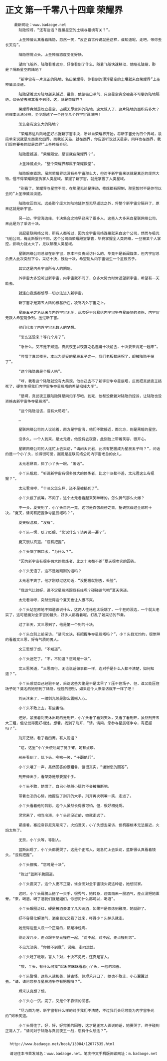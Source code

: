 # 正文 第一千零八十四章 荣耀界
        最新网址：www.badaoge.net
          陆隐惊讶，“还有这话？连接星空的土壤与祖境有关？”。
      
          上圣神威认真看着陆隐，忽然一笑，“反正自古传说就是这样，谁知道呢，走吧，带你去长天岛”。
      
          陆隐愣愣点头，上圣神威态度变化好快。
      
          望向飞船外，陆隐看着远方，好像看到了什么，随着飞船快速移动，他瞳孔陡缩，那是？隔断星空的陆地？
      
          “新宇宙有一片真正的陆地，名曰荣耀界，你看到的漂浮星空的土壤就来自荣耀界”上圣神威淡淡道。
      
          陆隐望着远方陆地越来越近，最终，他倒吸口凉气，只见星空完全被高不可攀的陆地隔绝，仰头望去根本看不到顶，这，就是荣耀界？
      
          荣耀界竟然是屹立星空，占据无尽空间的陆地，这太惊人了，这片陆地的面积有多大？他根本无法分辨，至少超越了一个甚至几个外宇宙疆域吧！
      
          怎么会有这么大的陆地？
      
          “荣耀界这片陆地正好占据新宇宙中央，所以自荣耀界开始，将新宇宙分为四个界域，最简单来说就是东西南北四界，而我长天岛，就在西界，你应该听说过天星宗，同样也在西界，我们现在要去的就是西界”上圣神威介绍。
      
          陆隐震撼道，“荣耀殿堂，是否就在荣耀界？”。
      
          上圣神威点头，“整个荣耀界都属于荣耀殿堂”。
      
          陆隐眼皮直跳，虽然荣耀界远没有外宇宙那么大，但对于新宇宙来说就是真正的庞然大物，怪不得荣耀殿堂执掌人类星域，掌握了新宇宙，就是掌握了人类星域。
      
          “别看了，荣耀界与星空不同，在那里无论是移动，修炼都有限制，那里暂时不是你可以去的”上圣神威淡淡道。
      
          陆隐收回目光，远处那个庞大的陆地延伸至无尽遥远之外，将整个新宇宙分隔开了，原来这就是新宇宙。
      
          另一边，宇宙海边缘，十决集合之地早已来了很多人，这些人大多来自星联网络公司，来此是为了采访十决。
      
          说起星联网络公司，所有人都听过，因为全宇宙网络连接就来自这个公司，然而与极光飞船公司，梅比斯银行不同，这个公司由荣耀殿堂掌管，毕竟掌握全人类网络，一旦被某个人掌控，影响力就太大了，足以颠覆人类星域。
      
          星联网络公司总部在新宇宙，原本不负责采访什么的，毕竟不是新闻媒体，但内宇宙总负责人此次突然下令，采访十决，鼓励十决，希望能从内宇宙诞生一个星辰五子。
      
          其实这是内外宇宙所有人的期盼。
      
          外宇宙大多没听过新宇宙，内宇宙就不同了，众多大势力时常遥望新宇宙，希望有一天能去。
      
          就连白夜族都想尽一切办法进入新宇宙。
      
          新宇宙才是第五大陆的根基所在，凌驾内外宇宙之上。
      
          星辰五子之名从来与内外宇宙无关，此次好不容易给内宇宙争夺星辰塔的资格，内宇宙无数人希望能争到，压过新宇宙。
      
          他们代表了内外宇宙无数人的梦想。
      
          “怎么还没来？等几个月了”。
      
          “急什么，又不是不知道，真武夜王以夜宴之名邀请十决前去，十决要来肯定一起来”。
      
          “可惜了真武夜王，本以为妥妥的星辰五子之一，我们老板都庆祝了，却被陆隐干掉了”。
      
          “这个陆隐真是个狠人呐”。
      
          “哼，我看这个陆隐就没有大局观，他自己去不了新宇宙争夺星辰塔，反而把真武夜王搞死了，硬生生把我们内宇宙争夺星辰塔的希望掐掉大半”。
      
          “是啊，真武夜王跟陆隐算是同归于尽吧，到死，他都没撤销对陆隐的控诉，让陆隐也没资格去新宇宙争夺星辰塔”。
      
          “这个陆隐活该，没有大局观”。
      
          …
      
          星联网络公司的人议论着，南方是宇宙海，他们不敢接近，而北方，则是黑暗的星空。
      
          没多久，一个人到来，是太元君，他没有去夜宴，此刻脸上带着笑容，很开心。
      
          星联网络公司的人连忙上去采访，“请问太元君，此次有把握成为星辰五子吗？”，问话的是一个小丫头，长得很可爱，据说是星联网络公司内宇宙老总的女儿。
      
          太元君昂首，斜了小丫头一眼，“废话”。
      
          小丫头尴尬，“听说新宇宙有很多强大的修炼者，比之十决都不差，太元君这么有把握？”。
      
          太元君冷哼，“十决又怎么样，还不是被搞死了”。
      
          小丫头抿了抿嘴，不问了，这个太元君看起来笑眯眯的，怎么脾气那么火爆？
      
          不一会，夏天到了，小丫头目光一亮，这可是百强战榜之首，据说挑战过全部的十决，“夏天，请问有把握争夺星辰塔吗？”。
      
          夏天很温和，“没有”。
      
          小丫头一愣，眨了眨眼，“您说什么？请再说一遍？”。
      
          夏天很认真道，“没有把握”。
      
          小丫头咽了咽口水，“为什么？”。
      
          “因为新宇宙有很多强大的修炼者，比之十决都不差”夏天很老实的回答。
      
          小丫头无语了，这不是她刚刚的话吗？
      
          太元君不爽了，他才刚怼过这句话，“没把握就别去，丢脸”。
      
          “我运气比较好，说不定星辰塔跟我有缘呢？碰碰运气吧”夏天笑道。
      
          太元君冷哼，突然觉得这个夏天也让人很不爽。
      
          小丫头站在原地不知道该说什么，这两人性格也太极端了，一个狂的没边，一个就太老实了，这可是面对全宇宙的镜头，好多人都看着呢，打乱了她采访的节奏。
      
          过了半天，文三思到了，他是第一个到的十决。
      
          小丫头立刻上前采访，“请问文决，有把握争夺星辰塔吗？”，小丫头目光灼灼，很崇拜的看着文三思，好有气质的男人。
      
          文三思想了想，“不知道”。
      
          小丫头迷茫了，“不，不知道？您可是十决”。
      
          文三思笑道，“三思而行，无论说话做事都一样，连对手是什么人都不清楚，如何知道？”。
      
          小丫头感觉自己经验不足，采访这些大佬是不是太早了？压不住场子，但，谁又能压住场子呢？莫名的她想到了陆隐，怪怪的想到，如果这个人来采访就不一样了吧！
      
          刘天沐来了，一缕剑光总是那么震撼人心。
      
          小丫头不敢上去，有些害怕。
      
          还好，紧接着刘天沐出现的是刑开，小丫头看了看刘天沐，又看了看刑开，虽然刑开五大三粗，但总觉得更好相处，想着，找到了刑开，“请，请问，您参与星辰塔争夺，有把握吗？”。
      
          刑开茫然，看了看四周，有人说话？
      
          “这，这里”小丫头使劲晃了晃手臂，她有点矮。
      
          刑开看到了，低下头，咧嘴一笑，“干翻他们”。
      
          小丫头哦了一声，虽然回答的很粗鲁，但很真实，“谢谢您的回答”。
      
          刑开伸出手，看架势是想要握个手。
      
          小丫头不敢，她慌了，自己小胳膊小腿的不会被扭断吧。
      
          带着忐忑的心情，她握住了刑开的大手，刑开再次咧嘴一笑，走远了。
      
          小丫头看着他的背影，这个人虽然长得很可怕，但，很好相处啊。
      
          灵宫来了，相当冷漠，小丫头还没近前，她就走远了。
      
          紧接着，塞拉帝菲尼克斯来了，火焰漫天，小丫头想去采访，但机器根本无法接近，火焰太热了。
      
          无奈，小丫头等，等别人。
      
          蓝斯出现了，小丫头都要哭了，这是个正常人，她急忙上去采访，蓝斯很认真看着镜头，“没有把握”。
      
          小丫头抿嘴，“您可是十决”。
      
          “败过”蓝斯干脆回道。
      
          小丫头要哭了，这个人更不正常，谁会面对全宇宙镜头说这种话，她想回家。
      
          这时，小丫头肩膀上搭了一只手，很秀气，她转身，迎面而来一股酒气，差点没把她熏晕，“来，喝酒，喝了酒我们就是姐们，你想问什么都可以，喝酒”。
      
          小丫头眼圈泛红，硬是被酒豪灌了几大碗酒，如果不是修炼到融境，她就醉了。
      
          好不容易化解酒气，酒豪目光又看了过来，吓得小丫头掉头就走。
      
          她觉得这些人没一个正常的，都是神经病。
      
          刚走没几步，差点跟不见光撞在一起，“对不起，对不起，差点撞到您”。
      
          不见光淡笑，“你撞不到我”，说完，走向远处。
      
          小丫头眨了眨眼，盲人？对，十决不见光，还真是盲人。
      
          “喂，丫头，有什么问我”烬禾笑眯眯看着小丫头，一脸的和善。
      
          小丫头警惕，这些人越和善，越古怪，但烬禾开口了，她也不敢走，小心翼翼过去，“请，请问您参与星辰塔争夺有把握吗？”。
      
          烬禾认真想了想。
      
          小丫头心一沉，完了，又是个不靠谱的回答。
      
          “尽力而为吧，新宇宙有什么样的对手我们不清楚，不过我们会尽可能为内宇宙争光的”烬禾笑道。
      
          小丫头愣住了，好，好，好完美的回答，这才是正常人该说的话，她要哭了，终于碰到正常人了，“请问对于陆隐与真武夜王一战，您有什么想法？”。
      
      
      http://www.badaoge.net/book/13084/12077535.html
      
      请记住本书首发域名：www.badaoge.net。笔尖中文手机版阅读网址：m.badaoge.net